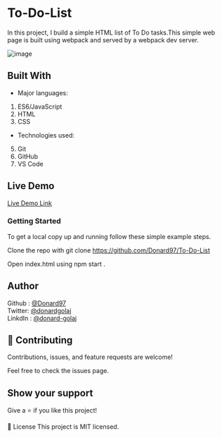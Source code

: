 # To-Do-List

In this project, I build a simple HTML list of To Do tasks.This simple web page is built using webpack and served by a webpack dev server.

![image](![image](https://user-images.githubusercontent.com/74506933/130815468-ed0818d7-5009-4f67-946a-e7be9109be7e.png))

## Built With

- Major languages:
1. ES6/JavaScript
2. HTML
3. CSS

- Technologies used:
5. Git
6. GitHub
7. VS Code

## Live Demo

[Live Demo Link](https://donard97.github.io/To-Do-List/)

### Getting Started 

To get a local copy up and running follow these simple example steps.

Clone the repo with git clone https://github.com/Donard97/To-Do-List

Open index.html using npm start .

## Author 
Github : [@Donard97](https://github.com/Donard97) <br>
Twitter: [@donardgolaj](https://twitter.com/donardgolaj) <br>
LinkdIn : [@donard-golaj](https://www.linkedin.com/in/donard-golaj/) <br>

## 🤝 Contributing
Contributions, issues, and feature requests are welcome!

Feel free to check the issues page.

## Show your support
Give a ⭐️ if you like this project!

📝 License
This project is MIT licensed.
